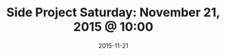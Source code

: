 ---
title:  "Side Project Saturday: November 21, 2015 @ 10:00"
date:   2015-11-21
meetup_id: "226649938"
meetup_url: "http://www.meetup.com/CocoaHeads-Montreal/events/226649938/"
venue_name: "GAB Café Collaboratif"
venue_address: "4815-A Boul. Saint-Laurent, Montréal, QC"
venue_address_map_url: "http://maps.google.com/maps?q=4815-A+Boul.+Saint-Laurent%2C+Montréal%2C+QC%2C+ca"
---